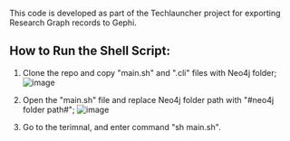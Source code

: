 
This code is developed as part of the Techlauncher project for exporting Research Graph records to Gephi. 

## How to Run the Shell Script:

1. Clone the repo and copy "main.sh" and ".cli" files with Neo4j folder;
![image](https://github.com/ukiyo-e/Image/raw/master/1.jpg)

2. Open the "main.sh" file and replace Neo4j folder path with "#neo4j folder path#";
![image](https://github.com/ukiyo-e/Image/raw/master/2.jpg )

3. Go to the terimnal, and enter command "sh main.sh".

